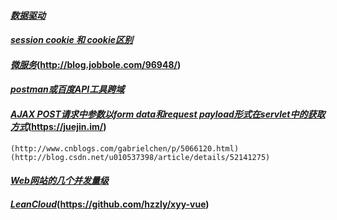 #### [*数据驱动*](http://www.cnblogs.com/fnng/p/6111516.html)
#### [*session cookie 和  cookie区别*](http://www.chinaz.com/web/2012/0905/272814.shtml)
#### [*微服务*](http://www.jdon.com/microservice.html)(http://blog.jobbole.com/96948/)
#### [*postman或百度API工具跨域*](http://www.cnblogs.com/hubgit/p/6589701.html)
#### [*AJAX POST请求中参数以form data和request payload形式在servlet中的获取方式*](http://blog.csdn.net/mhmyqn/article/details/25561535)(https://juejin.im/)
	(http://www.cnblogs.com/gabrielchen/p/5066120.html)(http://blog.csdn.net/u010537398/article/details/52141275)
#### [*Web网站的几个并发量级*](http://www.cnblogs.com/yiwd/p/3711677.html)
#### [*LeanCloud*](https://segmentfault.com/a/1190000005329743)(https://github.com/hzzly/xyy-vue)




